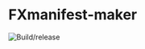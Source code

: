 # FXmanifest-maker
![Build/release](https://github.com/LedAndris/FXmanifest-maker/workflows/Build/release/badge.svg)
# 
